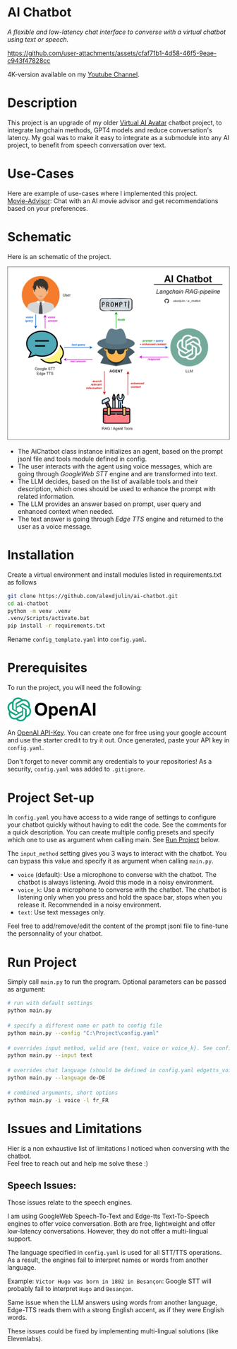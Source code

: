 # AI Chatbot
*A flexible and low-latency chat interface to converse with a virtual chatbot using text or speech.*

https://github.com/user-attachments/assets/cfaf71b1-4d58-46f5-9eae-c943f47828cc

4K-version available on my [Youtube Channel](https://youtu.be/S7W004Mce9Q).

# Description
This project is an upgrade of my older [Virtual AI Avatar](https://github.com/alexdjulin/virtual-ai-avatar) chatbot project, to integrate langchain methods, GPT4 models and reduce conversation's latency. My goal was to make it easy to integrate as a submodule into any AI project, to benefit from speech conversation over text.

# Use-Cases
Here are example of use-cases where I implemented this project.  
[Movie-Advisor](https://github.com/alexdjulin/movie-advisor): Chat with an AI movie advisor and get recommendations based on your preferences.

# Schematic
Here is an schematic of the project.  

<img src="readme/schematic.png" width=1000 />

+ The AiChatbot class instance initializes an agent, based on the prompt jsonl file and tools module defined in config.
+ The user interacts with the agent using voice messages, which are going through *GoogleWeb STT* engine and are transformed into text.
+ The LLM decides, based on the list of available tools and their description, which ones should be used to enhance the prompt with related information.
+ The LLM provides an answer based on prompt, user query and enhanced context when needed.
+ The text answer is going through *Edge TTS* engine and returned to the user as a voice message.

# Installation
Create a virtual environment and install modules listed in requirements.txt as follows
```bash
git clone https://github.com/alexdjulin/ai-chatbot.git
cd ai-chatbot
python -m venv .venv
.venv/Scripts/activate.bat
pip install -r requirements.txt
```

Rename `config_template.yaml` into `config.yaml`.

# Prerequisites

To run the project, you will need the following:  

<img src="readme/openai_logo.png" width=200>

An [OpenAI API-Key](https://platform.openai.com/api-keys). You can create one for free using your google account and use the starter credit to try it out. Once generated, paste your API key in `config.yaml`.

Don't forget to never commit any credentials to your repositories! As a security, `config.yaml` was added to `.gitignore`.

# Project Set-up

In `config.yaml` you have access to a wide range of settings to configure your chatbot quickly without having to edit the code. See the comments for a quick description. You can create multiple config presets and specify which one to use as argument when calling main. See [Run Project](#RunProject) below.

The `input_method` setting gives you 3 ways to interact with the chatbot. You can bypass this value and specify it as argument when calling `main.py`.
- `voice` (default): Use a microphone to converse with the chatbot. The chatbot is always listening. Avoid this mode in a noisy environment.
- `voice_k`: Use a microphone to converse with the chatbot. The chatbot is listening only when you press and hold the space bar, stops when you release it. Recommended in a noisy environment.
- `text`: Use text messages only.

Feel free to add/remove/edit the content of the prompt jsonl file to fine-tune the personnality of your chatbot.

# Run Project
Simply call `main.py` to run the program. Optional parameters can be passed as argument:
```bash
# run with default settings
python main.py

# specify a different name or path to config file
python main.py --config "C:\Project\config.yaml"

# overrides input method, valid are {text, voice or voice_k}. See config.yaml.
python main.py --input text

# overrides chat language (should be defined in config.yaml edgetts_voices).
python main.py --language de-DE

# combined arguments, short options
python main.py -i voice -l fr_FR
```

# Issues and Limitations

Hier is a non exhaustive list of limitations I noticed when conversing with the chatbot.   
Feel free to reach out and help me solve these :)

## Speech Issues:
Those issues relate to the speech engines.  

I am using GoogleWeb Speech-To-Text and Edge-tts Text-To-Speech engines to offer voice conversation. Both are free, lightweight and offer low-latency conversations. However, they do not offer a multi-lingual support.  

The language specified in `config.yaml` is used for all STT/TTS operations. As a result, the engines fail to interpret names or words from another language.  

Example: `Victor Hugo was born in 1802 in Besançon`: Google STT will probably fail to interpret `Hugo` and `Besançon`.

Same issue when the LLM answers using words from another language, Edge-TTS reads them with a strong English accent, as if they were English words.

These issues could be fixed by implementing multi-lingual solutions (like Elevenlabs).
